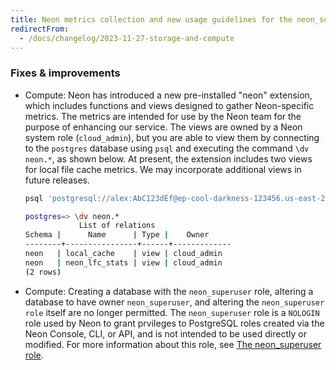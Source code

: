 ```yaml
---
title: Neon metrics collection and new usage guidelines for the neon_superuser role
redirectFrom:
  - /docs/changelog/2023-11-27-storage-and-compute
---
```


### Fixes & improvements

- Compute: Neon has introduced a new pre-installed "neon" extension, which includes functions and views designed to gather Neon-specific metrics. The metrics are intended for use by the Neon team for the purpose of enhancing our service. The views are owned by a Neon system role (`cloud_admin`), but you are able to view them by connecting to the `postgres` database using `psql` and executing the command `\dv neon.*`, as shown below. At present, the extension includes two views for local file cache metrics. We may incorporate additional views in future releases.

  ```bash shouldWrap
  psql 'postgresql://alex:AbC123dEf@ep-cool-darkness-123456.us-east-2.aws.neon.tech/postgres?sslmode=require'

  postgres=> \dv neon.*
              List of relations
  Schema |      Name      | Type |    Owner
  --------+----------------+------+-------------
  neon   | local_cache    | view | cloud_admin
  neon   | neon_lfc_stats | view | cloud_admin
  (2 rows)
  ```

- Compute: Creating a database with the `neon_superuser` role, altering a database to have owner `neon_superuser`, and altering the `neon_superuser role` itself are no longer permitted. The `neon_superuser` role is a `NOLOGIN` role used by Neon to grant prvileges to PostgreSQL roles created via the Neon Console, CLI, or API, and is not intended to be used directly or modified. For more information about this role, see [The neon_superuser role](/docs/manage/roles#the-neonsuperuser-role).
